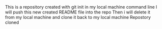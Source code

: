 This is a repository created with git init in my local machine command line 
I will push this new created README file into the repo 
Then i will delete it from my local machine and clone it back to my local machine
Repostory cloned